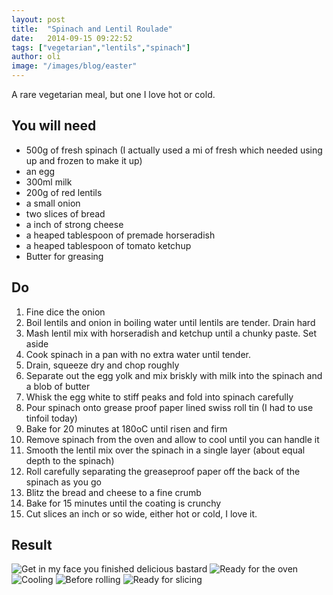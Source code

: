 ```yaml
---
layout: post
title:  "Spinach and Lentil Roulade"
date:   2014-09-15 09:22:52
tags: ["vegetarian","lentils","spinach"]
author: oli
image: "/images/blog/easter"
---
```


A rare vegetarian meal, but one I love hot or cold.


## You will need

* 500g of fresh spinach (I actually used a mi of fresh which needed using up and frozen to make it up)
* an egg
* 300ml milk
* 200g of red lentils
* a small onion
* two slices of bread
* a inch of strong cheese
* a heaped tablespoon of premade horseradish 
* a heaped tablespoon of tomato ketchup
* Butter for greasing



## Do

1. Fine dice the onion
2. Boil lentils and onion in boiling water until lentils are tender.  Drain hard
3. Mash lentil mix with horseradish and ketchup until a chunky paste. Set aside
4. Cook spinach in a pan with no extra water until tender.
5. Drain, squeeze dry and chop roughly
6. Separate out the egg yolk and mix briskly with milk into the spinach and a blob of butter
7. Whisk the egg white to stiff peaks and fold into spinach carefully
8. Pour spinach onto grease proof paper lined swiss roll tin (I had to use tinfoil today)
9. Bake for 20 minutes at 180oC until risen and firm
10. Remove spinach from the oven and allow to cool until you can handle it
11. Smooth the lentil mix over the spinach in a single layer (about equal depth to the spinach)
12. Roll carefully separating the greaseproof paper off the back of the spinach as you go
13. Blitz the bread and cheese to a fine crumb
14. Bake for 15 minutes until the coating is crunchy
15. Cut slices an inch or so wide, either hot or cold, I love it.

## Result
![Get in my face you finished delicious bastard](/images/blog/served.jpg "Get in my face you finished delicious bastard")
![Ready for the oven](/images/blog/uncooked_spinach.jpg "Ready for the oven")
![Cooling](/images/blog/cooked_spinach.jpg "Cooling")
![Before rolling](/images/blog/layered.jpg "Before rolling")
![Ready for slicing](/images/blog/finished.jpg "Ready for slicing")